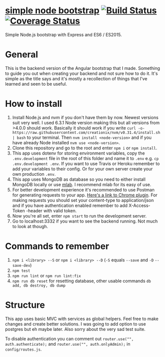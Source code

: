 # [simple node bootstrap](https://simple-node-bootstrap.herokuapp.com) [![Build Status](https://travis-ci.org/TeemuKoivisto/simple-node-bootstrap.svg?branch=master)](https://travis-ci.org/TeemuKoivisto/simple-node-bootstrap) [![Coverage Status](https://coveralls.io/repos/github/TeemuKoivisto/simple-node-bootstrap/badge.svg?branch=master)](https://coveralls.io/github/TeemuKoivisto/simple-node-bootstrap?branch=master)
Simple Node.js bootstrap with Express and ES6 / ES2015.

# General
This is the backend version of the Angular bootstrap that I made. Something to guide you out when creating your backend and not sure how to do it. It's simple as the title says and it's mostly a recollection of things that I've learned and seen to be useful.

# How to install
1. Install Node.js and nvm if you don't have them by now. Newest versions suit very well. I used 6.3.1 Node version making this but all versions from >4.0.0 should work. Basically it should work if you write ```curl -o- https://raw.githubusercontent.com/creationix/nvm/v0.31.4/install.sh | bash``` to your terminal. Then ```nvm install <node-version>``` and if you have already Node installed ```nvm use <node-version>```.
2. Clone this repository and go to the root and enter ```npm i``` or ```npm install```.
3. This app uses dotenv for storing environment variables, copy the ```.env.development``` file in the root of this folder and name it to ```.env``` e.g. ```cp .env.development .env```. If you want to use Travis or Heroku remember to add your variables to their config. Or for your own server create your own production ```.env```.
4. This app uses MongoDB as database so you need to either install MongoDB locally or use [mlab](https://mlab.com). I recommend mlab for its easy of use.
5. For better development experience it's recommended to use Postman for generating requests to your app. [Here's a link to Chrome plugin](https://chrome.google.com/webstore/detail/postman/fhbjgbiflinjbdggehcddcbncdddomop). For making requests you should set your content-type to application/json and if you have authentication enabled remember to add X-Access-Token -header with valid token.
6. Now you're all set, enter ```npm start``` to run the development server.
7. Go to localhost:3332 if you want to see the backend running. Not much to look at though.

# Commands to remember
1. ```npm i <library> --S``` or ```npm i <library> --D``` (```-S``` equals ```--save``` and ```-D``` ```--save-dev```)
2. ```npm test```
3. ```npm run lint``` or ```npm run lint:fix```
4. ```npm run db reset``` for resetting database, other usable commands ```db add, db destroy, db dump```

# Structure
This app uses basic MVC with services as global helpers. Feel free to make changes and create better solutions. I was going to add option to use postgres but eh maybe later. Also sorry about the very sad test suite.

To disable authentication you can comment out ```router.use("", auth.authenticate);``` and ```router.use("", auth.onlyAdmin);``` in ```config/routes.js```.
